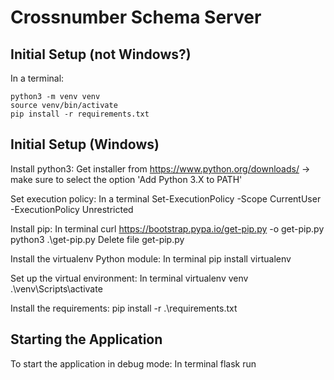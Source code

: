 # Crossnumber Schema Server

## Initial Setup (not Windows?)

In a terminal:

    python3 -m venv venv
    source venv/bin/activate
    pip install -r requirements.txt

## Initial Setup (Windows)

Install python3:
Get installer from https://www.python.org/downloads/
    -> make sure to select the option 'Add Python 3.X to PATH'

Set execution policy:
In a terminal
    Set-ExecutionPolicy -Scope CurrentUser -ExecutionPolicy Unrestricted

Install pip:
In terminal
    curl https://bootstrap.pypa.io/get-pip.py -o get-pip.py
    python3 .\get-pip.py
Delete file get-pip.py

Install the virtualenv Python module:
In terminal
    pip install virtualenv

Set up the virtual environment:
In terminal
    virtualenv venv
    .\venv\Scripts\activate

Install the requirements:
    pip install -r .\requirements.txt

## Starting the Application

To start the application in debug mode:
In terminal
    flask run